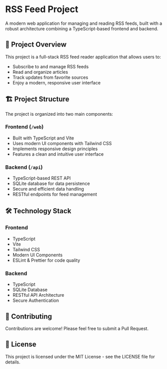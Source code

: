 # RSS Feed Project

A modern web application for managing and reading RSS feeds, built with a robust architecture combining a TypeScript-based frontend and backend.

## 🚀 Project Overview

This project is a full-stack RSS feed reader application that allows users to:
- Subscribe to and manage RSS feeds
- Read and organize articles
- Track updates from favorite sources
- Enjoy a modern, responsive user interface

## 🏗️ Project Structure

The project is organized into two main components:

### Frontend (`/web`)
- Built with TypeScript and Vite
- Uses modern UI components with Tailwind CSS
- Implements responsive design principles
- Features a clean and intuitive user interface

### Backend (`/api`)
- TypeScript-based REST API
- SQLite database for data persistence
- Secure and efficient data handling
- RESTful endpoints for feed management

## 🛠️ Technology Stack

### Frontend
- TypeScript
- Vite
- Tailwind CSS
- Modern UI Components
- ESLint & Prettier for code quality

### Backend
- TypeScript
- SQLite Database
- RESTful API Architecture
- Secure Authentication

## 🤝 Contributing

Contributions are welcome! Please feel free to submit a Pull Request.

## 📄 License

This project is licensed under the MIT License - see the LICENSE file for details.
